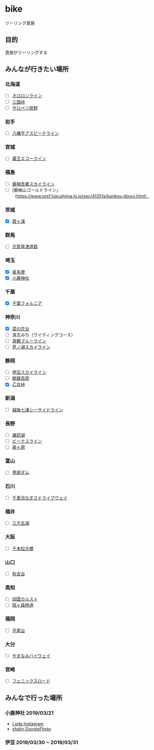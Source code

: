 # bike
ツーリング貴族

## 目的
貴族がツーリングする

## みんなが行きたい場所

### 北海道
- [ ] [オロロンライン](https://hokkaido-labo.com/hokkaido-ororon-line-9049)
- [ ] [三国峠](http://www.sasu-rider.com/bike-tabi/hokkaido-touring/hokkaido-route10/#i-13)
- [ ] [サロベツ原野](http://www.bikebros.co.jp/vb/touring/road/road-12/)

### 岩手
- [ ] [八幡平アスピーテライン](https://iwatetabi.jp/spot/detail.spn.php?spot_id=1201)

### 宮城
- [ ] [蔵王エコーライン](http://www.zao-machi.com/553)

### 福島
- [ ] [磐梯吾妻スカイライン](https://www.jalan.net/kankou/spt_guide000000151865/)
- [ ] [磐梯山ゴールドライン」（https://www.pref.fukushima.lg.jp/sec/41351a/kankou-douro.html）

### 茨城
- [x] [霞ヶ浦](https://sites.google.com/site/iwayururitanraidadesuii/ci-cheng-xia-ke-pu)

### 群馬
- [ ] [志賀草津道路](https://matome.naver.jp/odai/2137386184055003201)

### 埼玉
- [x] [奥多摩](https://www.jalan.net/kankou/spt_13308ab2030004436/)
- [x] [小鹿神社](http://www.saitama-jinjacho.or.jp/shrine/8990/)

### 千葉
- [x] [千葉フォルニア](https://retrip.jp/articles/22606/image/)

### 神奈川
- [x] [菜の花台](http://www.kankou-hadano.org/hadano_point/point_nanohanadai.html)
- [ ] 道志みち（ワイディングコース）
- [ ] [真鶴ブルーライン](http://www.kdt-kousha.or.jp/road/road_manazuru/)
- [ ] [芦ノ湖スカイライン](http://www.ashinoko-skyline.co.jp/)

### 静岡
- [ ] [伊豆スカイライン](http://siz-road.or.jp/sz/road/izusk/)
- [ ] [朝霧高原](https://icotto.jp/presses/2929)
- [x] [乙女峠](https://www.tripadvisor.jp/Attraction_Review-g298171-d1722852-Reviews-Otome_Toge-Hakone_machi_Ashigarashimo_gun_Kanagawa_Prefecture_Kanto.html)

### 新潟
- [ ] [越後七浦シーサイドライン](https://niigata-kankou.or.jp/spot/7406)

### 長野
- [ ] [諏訪湖](https://www.suwakanko.jp/point/nature.php?id=suwako)
- [ ] [ビーナスライン](http://www.venus-line.net/)
- [ ] [美ヶ原](https://www.travel.co.jp/guide/article/5603/)

### 富山
- [ ] [黒部ダム](https://www.kurobe-dam.com/)

### 石川
- [ ] [千里浜なぎさドライブウェイ](https://gurutabi.gnavi.co.jp/a/a_1918/)

### 福井
- [ ] [三方五湖](http://www.bikebros.co.jp/vb/touring/ms/ms-261/)

### 大阪
- [ ] [千本松大橋](https://www.travel.co.jp/guide/article/29729/)

### 山口
- [ ] [秋吉台](https://www.jalan.net/kankou/spt_35462ab2022006096/)

### 高知
- [ ] [四国カルスト](https://www.iyokannet.jp/feature/karusuto/drive)
- [ ] [瓶ヶ森林道](https://shuumatsuryokouki.com/kamegamoririndou/)

### 福岡
- [ ] [平尾台](http://www.gururich-kitaq.com/search/category/detail.php?id=29)

### 大分
- [ ] [やまなみハイウェイ](https://gazoo.com/drive/route/150923.html)

### 宮崎
- [ ] [フェニックスロード](http://scenic-highway.net/kyushu/nichinan-phoenixroad)

## みんなで行った場所

### 小鹿神社 2019/03/21
- [t.oda Instagram](https://www.instagram.com/p/BvTDi_2lPNO/)
- [shalin GoogleFhoto](https://photos.app.goo.gl/F2MZtAmWT9zqM5uw9)

### 伊豆 2019/03/30 ~ 2019/03/31
